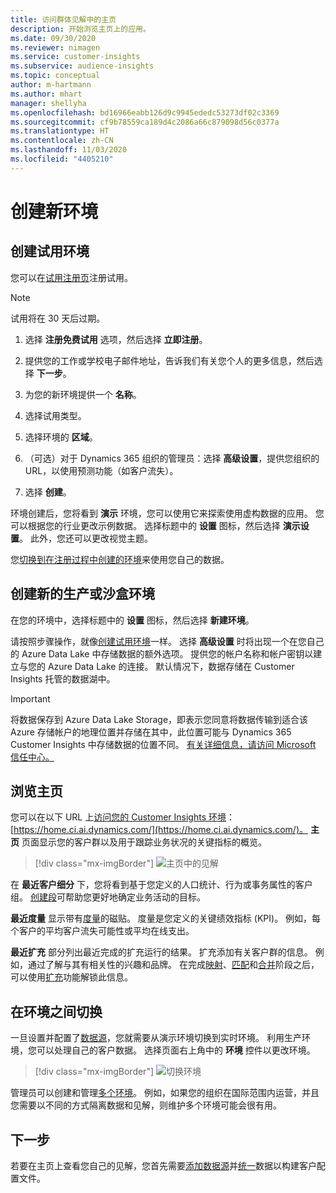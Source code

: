 ```yaml
---
title: 访问群体见解中的主页
description: 开始浏览主页上的应用。
ms.date: 09/30/2020
ms.reviewer: nimagen
ms.service: customer-insights
ms.subservice: audience-insights
ms.topic: conceptual
author: m-hartmann
ms.author: mhart
manager: shellyha
ms.openlocfilehash: bd16966eabb126d9c9945ededc53273df02c3369
ms.sourcegitcommit: cf9b78559ca189d4c2086a66c879098d56c0377a
ms.translationtype: HT
ms.contentlocale: zh-CN
ms.lasthandoff: 11/03/2020
ms.locfileid: "4405210"
---
```

# <a name="create-a-new-environment"></a>创建新环境

## <a name="create-a-trial-environment"></a>创建试用环境

您可以在[试用注册页](https://dynamics.microsoft.com/get-started/free-trial/?appname=customerinsights)注册试用。 

> [!NOTE]
> 试用将在 30 天后过期。

1. 选择 **注册免费试用** 选项，然后选择 **立即注册**。

1. 提供您的工作或学校电子邮件地址，告诉我们有关您个人的更多信息，然后选择 **下一步**。

1. 为您的新环境提供一个 **名称**。 

1. 选择试用类型。

1. 选择环境的 **区域**。

1. （可选）对于 Dynamics 365 组织的管理员：选择 **高级设置**，提供您组织的 URL，以使用预测功能（如客户流失）。

1. 选择 **创建**。 

环境创建后，您将看到 **演示** 环境，您可以使用它来探索使用虚构数据的应用。 您可以根据您的行业更改示例数据。 选择标题中的 **设置** 图标，然后选择 **演示设置**。 此外，您还可以更改视觉主题。 

您[切换到在注册过程中创建的环境](#change-between-environments)来使用您自己的数据。

## <a name="create-a-new-production-or-sandbox-environment"></a>创建新的生产或沙盒环境

在您的环境中，选择标题中的 **设置** 图标，然后选择 **新建环境**。

请按照步骤操作，就像[创建试用环境](#create-a-trial-environment)一样。 选择 **高级设置** 时将出现一个在您自己的 Azure Data Lake 中存储数据的额外选项。 提供您的帐户名称和帐户密钥以建立与您的 Azure Data Lake 的连接。 默认情况下，数据存储在 Customer Insights 托管的数据湖中。

> [!IMPORTANT]
> 将数据保存到 Azure Data Lake Storage，即表示您同意将数据传输到适合该 Azure 存储帐户的地理位置并存储在其中，此位置可能与 Dynamics 365 Customer Insights 中存储数据的位置不同。 [有关详细信息，请访问 Microsoft 信任中心。](https://www.microsoft.com/trust-center)

## <a name="explore-the-home-page"></a>浏览主页

您可以在以下 URL 上[访问您的 Customer Insights 环境](https://home.ci.ai.dynamics.com/)：[https://home.ci.ai.dynamics.com/](https://home.ci.ai.dynamics.com/)。
**主页** 页面显示您的客户群以及用于跟踪业务状况的关键指标的概览。

> [!div class="mx-imgBorder"] 
> ![主页中的见解](media/home-page-insights.png "主页中的见解")

在 **最近客户细分** 下，您将看到基于您定义的人口统计、行为或事务属性的客户组。 [创建段](segments.md)可帮助您更好地确定业务活动的目标。

**最近度量** 显示带有[度量](measures.md)的磁贴。 度量是您定义的关键绩效指标 (KPI)。 例如，每个客户的平均客户流失可能性或平均在线支出。

**最近扩充** 部分列出最近完成的扩充运行的结果。 扩充添加有关客户群的信息。 例如，通过了解与其有相关性的兴趣和品牌。 在完成[映射](map-entities.md)、[匹配](match-entities.md)和[合并](merge-entities.md)阶段之后，可以使用[扩充](enrichment-microsoft-graph.md)功能解锁此信息。

## <a name="change-between-environments"></a>在环境之间切换

一旦设置并配置了[数据源](data-sources.md)，您就需要从演示环境切换到实时环境。 利用生产环境，您可以处理自己的客户数据。 选择页面右上角中的 **环境** 控件以更改环境。

> [!div class="mx-imgBorder"] 
> ![切换环境](media/home-page-environment-switcher.png "切换环境")

管理员可以创建和管理[多个环境](manage-environments.md)。 例如，如果您的组织在国际范围内运营，并且您需要以不同的方式隔离数据和见解，则维护多个环境可能会很有用。

## <a name="next-step"></a>下一步

若要在主页上查看您自己的见解，您首先需要[添加数据源](data-sources.md)并[统一](data-unification.md)数据以构建客户配置文件。
